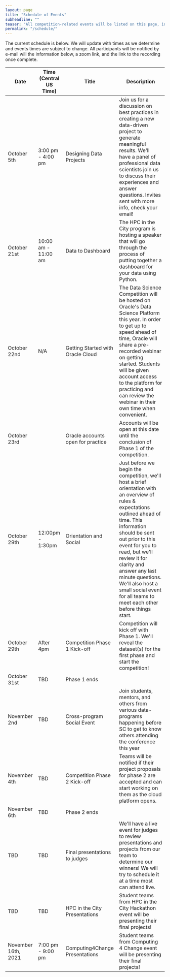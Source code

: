 ```yaml
---
layout: page
title: "Schedule of Events"
subheadline: ""
teaser: "All competition-related events will be listed on this page, including the competition itself. Anything outside of the competition dates are optional to attend, but we'd highly encourage attending a few events or watching available recordings when you can. The events will span everything from knowledge sharing to networking. If there's something you'd like to see, let us know!"
permalink: "/schedule/"
---
```


The current schedule is below. We will update with times as we determine and events times are subject to change. All participants will be notified by e-mail will the information below, a zoom link, and the link to the recording once complete. 

| Date                | Time (Central US Time) | Title                             | Description                                                                                                                                                                                                                                                                                                                                                                      |
|---------------------|------------------------|-----------------------------------|----------------------------------------------------------------------------------------------------------------------------------------------------------------------------------------------------------------------------------------------------------------------------------------------------------------------------------------------------------------------------------|
| October 5th         | 3:00 pm - 4:00 pm      | Designing Data Projects           | Join us for a discussion on best practices in creating a new data-driven project to generate meaningful results. We'll have a panel of professional data scientists join us to discuss their experiences and answer questions. Invites sent with more info, check your email!                                                                                                    |
| October 21st        | 10:00 am - 11:00 am    | Data to Dashboard                 | The HPC in the City program is hosting a speaker that will go through the process of putting together a dashboard for your data using Python.                                                                                                                                                                                                                                    |
| October 22nd        | N/A                    | Getting Started with Oracle Cloud | The Data Science Competition will be hosted on Oracle's Data Science Platform this year. In order to get up to speed ahead of time, Oracle will share a pre-recorded webinar on getting started. Students will be given account access to the platform for practicing and can review the webinar in their own time when convenient.                                              |
| October 23rd        |                        | Oracle accounts open for practice | Accounts will be open at this date until the conclusion of Phase 1 of the competition.                                                                                                                                                                                                                                                                                           |
| October 29th        | 12:00pm - 1:30pm       | Orientation and Social            | Just before we begin the competition, we'll host a brief orientation with an overview of rules & expectations outlined ahead of time. This information should be sent out prior to this event for you to read, but we'll review it for clarity and answer any last minute questions. We'll also host a small social event for all teams to meet each other before things start.  |
| October 29th        | After 4pm              | Competition Phase 1 Kick-off      | Competition will kick off with Phase 1. We'll reveal the dataset(s) for the first phase and start the competition!                                                                                                                                                                                                                                                               |
| October 31st        | TBD                    | Phase 1 ends                      |                                                                                                                                                                                                                                                                                                                                                                                  |
| November 2nd        | TBD                    | Cross-program Social Event        | Join students, mentors, and others from various data-programs happening before SC to get to know others attending the conference this year                                                                                                                                                                                                                                       |
| November 4th        | TBD                    | Competition Phase 2 Kick-off      | Teams will be notified if their project proposals for phase 2 are accepted and can start working on them as the cloud platform opens.                                                                                                                                                                                                                                            |
| November 6th        | TBD                    | Phase 2 ends                      |                                                                                                                                                                                                                                                                                                                                                                                  |
| TBD                 | TBD                    | Final presentations to judges     | We'll have a live event for judges to review presentations and projects from our team to determine our winners! We will try to schedule it at a time most can attend live.                                                                                                                                                                                                       |
| TBD                 | TBD                    | HPC in the City Presentations     | Student teams from HPC in the City Hackathon event will be presenting their final projects!                                                                                                                                                                                                                                                                                      |
| November 16th, 2021 | 7:00 pm - 9:00 pm      | Computing4Change Presentations    | Student teams from Computing 4 Change event will be presenting their final projects!                                                                                                                                                                                                                                                                                             |
